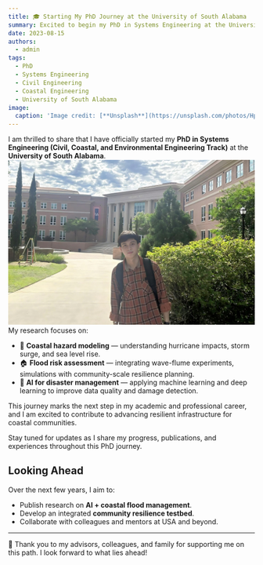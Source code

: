 ```yaml
---
title: 🎓 Starting My PhD Journey at the University of South Alabama
summary: Excited to begin my PhD in Systems Engineering at the University of South Alabama, USA.
date: 2023-08-15
authors:
  - admin
tags:
  - PhD
  - Systems Engineering
  - Civil Engineering
  - Coastal Engineering
  - University of South Alabama
image:
  caption: 'Image credit: [**Unsplash**](https://unsplash.com/photos/Hp9C5F5mM38)'
---
```


I am thrilled to share that I have officially started my **PhD in Systems Engineering (Civil, Coastal, and Environmental Engineering Track)** at the **University of South Alabama**.  
![Starting my PhD at University of South Alabama](usa-campus.jpg)
My research focuses on:  
- 🌊 **Coastal hazard modeling** — understanding hurricane impacts, storm surge, and sea level rise.  
- 🏠 **Flood risk assessment** — integrating wave-flume experiments, simulations with community-scale resilience planning.  
- 🤖 **AI for disaster management** — applying machine learning and deep learning to improve data quality and damage detection.  

This journey marks the next step in my academic and professional career, and I am excited to contribute to advancing resilient infrastructure for coastal communities.  

Stay tuned for updates as I share my progress, publications, and experiences throughout this PhD journey.  

## Looking Ahead
Over the next few years, I aim to:  
- Publish research on **AI + coastal flood management**.  
- Develop an integrated **community resilience testbed**.  
- Collaborate with colleagues and mentors at USA and beyond.  

---

🙌 Thank you to my advisors, colleagues, and family for supporting me on this path. I look forward to what lies ahead!

